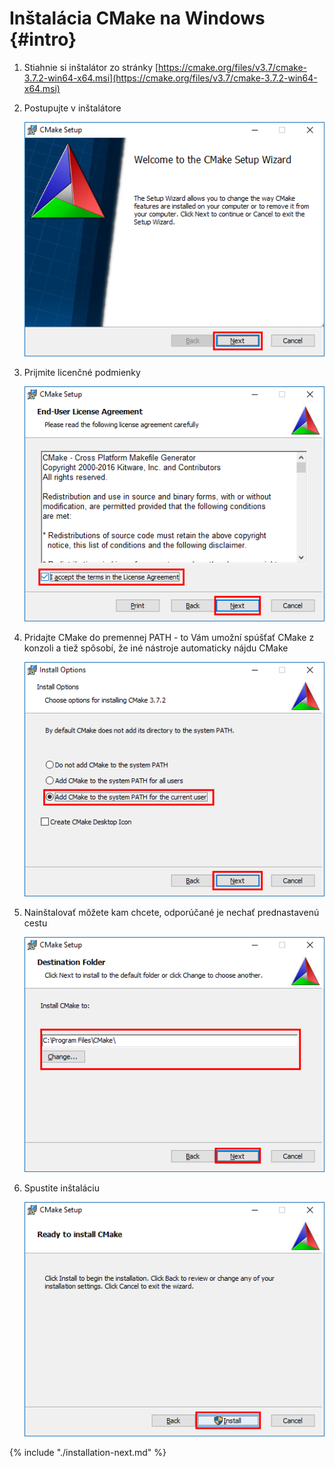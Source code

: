 # Inštalácia CMake na Windows {#intro}

1. Stiahnie si inštalátor zo stránky [https://cmake.org/files/v3.7/cmake-3.7.2-win64-x64.msi](https://cmake.org/files/v3.7/cmake-3.7.2-win64-x64.msi)

2. Postupujte v inštalátore

   ![](/images/cmake/install_windows_01.png)
   
3. Prijmite licenčné podmienky

   ![](/images/cmake/install_windows_02.png)
   
4. Pridajte CMake do premennej PATH - to Vám umožní spúšťať CMake z konzoli a tiež
   spôsobí, že iné nástroje automaticky nájdu CMake
   
   ![](/images/cmake/install_windows_03.png)
   
5. Nainštalovať môžete kam chcete, odporúčané je nechať prednastavenú cestu

   ![](/images/cmake/install_windows_04.png)  

6. Spustite inštaláciu

   ![](/images/cmake/install_windows_05.png)

{% include "./installation-next.md" %}
